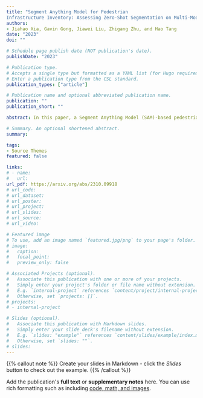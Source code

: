 ```yaml
---
title: "Segment Anything Model for Pedestrian
Infrastructure Inventory: Assessing Zero-Shot Segmentation on Multi-Mode Geospatial Data"
authors:
- Jiahao Xia, Gavin Gong, Jiawei Liu, Zhigang Zhu, and Hao Tang
date: "2023"
doi: ""

# Schedule page publish date (NOT publication's date).
publishDate: "2023"

# Publication type.
# Accepts a single type but formatted as a YAML list (for Hugo requirements).
# Enter a publication type from the CSL standard.
publication_types: ["article"]

# Publication name and optional abbreviated publication name.
publication: ""
publication_short: ""

abstract: In this paper, a Segment Anything Model (SAM)-based pedestrian infrastructure segmentation workflow is designed and optimized, which is capable of efficiently processing multi-sourced geospatial data including LiDAR data and satellite imagery data. We used an expanded definition of pedestrian infrastructure inventory which goes beyond the traditional transportation elements to include street furniture objects often omitted from the traditional definition. Our contributions lie in producing the necessary knowledge to answer the following two questions. First, which data representation can facilitate zero-shot segmentation of infrastructure objects with SAM? Second, how well does the SAM-based method perform on segmenting pedestrian infrastructure objects? Our findings indicate that street view images generated from mobile LiDAR point cloud data, when paired along with satellite imagery data, can work efficiently with SAM to create a scalable pedestrian infrastructure inventory approach with immediate benefits to GIS professionals, city managers, transportation owners, and walkers, especially those with travel-limiting disabilities.

# Summary. An optional shortened abstract.
summary: 

tags:
- Source Themes
featured: false

links:
# - name:
#   url:
url_pdf: https://arxiv.org/abs/2310.09918
# url_code: 
# url_dataset:
# url_poster: 
# url_project:
# url_slides:
# url_source:
# url_video:

# Featured image
# To use, add an image named `featured.jpg/png` to your page's folder. 
# image:
#   caption:
#   focal_point:
#   preview_only: false

# Associated Projects (optional).
#   Associate this publication with one or more of your projects.
#   Simply enter your project's folder or file name without extension.
#   E.g. `internal-project` references `content/project/internal-project/index.md`.
#   Otherwise, set `projects: []`.
# projects:
# - internal-project

# Slides (optional).
#   Associate this publication with Markdown slides.
#   Simply enter your slide deck's filename without extension.
#   E.g. `slides: "example"` references `content/slides/example/index.md`.
#   Otherwise, set `slides: ""`.
# slides:
---
```


{{% callout note %}}
Create your slides in Markdown - click the *Slides* button to check out the example.
{{% /callout %}}

Add the publication's **full text** or **supplementary notes** here. You can use rich formatting such as including [code, math, and images](https://wowchemy.com/docs/content/writing-markdown-latex/).
